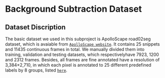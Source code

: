# Background Subtraction Dataset
## Dataset Discription
The basic dataset we used in this subproject is ApolloScape road02seg dataset, which is avaiable from [`ApolloScape website`](http://apolloscape.auto/scene.html#to_down_href). It contains 25 snippets and 11435 continuous frames in total. We manually divided them into training, validation and testing datasets, which respectivelyhave 7923, 1200 and 2312 frames. Besides, all frames are fine annotated have a resolution of 3,384×2,710, in which each pixel is annotated to 25 different predefined labels by 8 groups, listed [`here`](http://apolloscape.auto/scene.html#to_define_href).
